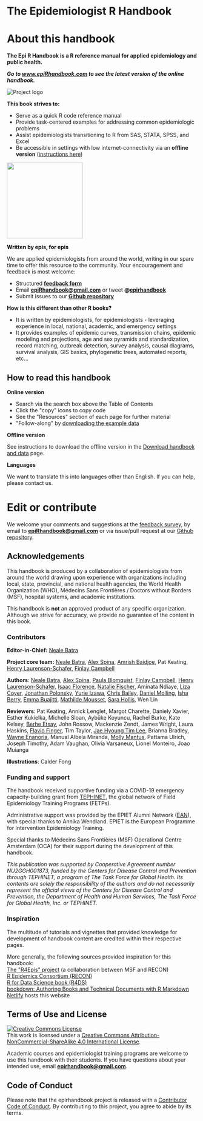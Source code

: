 # The Epidemiologist R Handbook 

# About this handbook
**The Epi R Handbook is a R reference manual for applied epidemiology and public health.**  

***Go to www.epiRhandbook.com to see the latest version of the online handbook.***

![Project logo](https://github.com/appliedepi/epiRhandbook_eng/blob/master/images/Epi%20R%20Handbook%20Banner%20Beige%201500x500.png)

**This book strives to:**  

* Serve as a quick R code reference manual  
* Provide task-centered examples for addressing common epidemiologic problems  
* Assist epidemiologists transitioning to R from SAS, STATA, SPSS, and Excel  
* Be accessible in settings with low internet-connectivity via an **offline version** ([instructions here](https://epirhandbook.com/download-handbook-and-data.html))  
  

<img src="https://github.com/appliedepi/epiRhandbook_eng/blob/master/images/epiRhandbook_HexSticker_500x500.png" width="200" height="200">

<span style="color: black;">**Written by epis, for epis**</span>

We are applied epidemiologists from around the world, writing in our spare time to offer this resource to the community. Your encouragement and feedback is most welcome:  

* Structured **[feedback form](https://forms.gle/A5SnRVws7tPD15Js9)**  
* Email **epiRhandbook@gmail.com** or tweet **@[epirhandbook](https://twitter.com/epirhandbook)**  
* Submit issues to our **[Github repository](https://github.com/epirhandbook/Epi_R_handbook)**  


**How is this different than other R books?**  

* It is written by epidemiologists, for epidemiologists - leveraging experience in local, national, academic, and emergency settings  
* It provides examples of epidemic curves, transmission chains, epidemic modeling and projections, age and sex pyramids and standardization, record matching, outbreak detection, survey analysis, causal diagrams, survival analysis, GIS basics, phylogenetic trees, automated reports, etc...  

## How to read this handbook  

**Online version**  

* Search via the search box above the Table of Contents 
* Click the "copy" icons to copy code  
* See the "Resources" section of each page for further material  
* "Follow-along" by [downloading the example data](https://epirhandbook.com/download-handbook-and-data.html)  

**Offline version**  

See instructions to download the offline version in the [Download handbook and data](https://epirhandbook.com/download-handbook-and-data.html) page.  

**Languages**  

We want to translate this into languages other than English. If you can help, please contact us.  



# Edit or contribute
We welcome your comments and suggestions at the [feedback survey](https://forms.gle/A5SnRVws7tPD15Js9), by email to **epiRhandbook@gmail.com** or via issue/pull request at our [Github repository](https://github.com/nsbatra/R_epi_handbook).  


<!-- ======================================================= -->
## Acknowledgements   

This handbook is produced by a collaboration of epidemiologists from around the world drawing upon experience with organizations including local, state, provincial, and national health agencies, the World Health Organization (WHO), Médecins Sans Frontières / Doctors without Borders (MSF), hospital systems, and academic institutions.

This handbook is **not** an approved product of any specific organization. Although we strive for accuracy, we provide no guarantee of the content in this book.  


### Contributors  

**Editor-in-Chief:** [Neale Batra](https://www.linkedin.com/in/neale-batra/) 

**Project core team:** [Neale Batra](https://www.linkedin.com/in/neale-batra/), [Alex Spina](https://github.com/aspina7), [Amrish Baidjoe](https://twitter.com/Ammer_B), Pat Keating, [Henry Laurenson-Schafer](https://github.com/henryls1), [Finlay Campbell](https://github.com/finlaycampbell)  

**Authors**: [Neale Batra](https://www.linkedin.com/in/neale-batra/), [Alex Spina](https://github.com/aspina7), [Paula Blomquist](https://www.linkedin.com/in/paula-bianca-blomquist-53188186/), [Finlay Campbell](https://github.com/finlaycampbell), [Henry Laurenson-Schafer](https://github.com/henryls1), [Isaac Florence](www.Twitter.com/isaacatflorence), [Natalie Fischer](www.linkedin.com/in/nataliefischer211), Aminata Ndiaye, [Liza Coyer]( https://www.linkedin.com/in/liza-coyer-86022040/), [Jonathan Polonsky](https://twitter.com/jonny_polonsky), [Yurie Izawa](https://ch.linkedin.com/in/yurie-izawa-a1590319), [Chris Bailey](https://twitter.com/cbailey_58?lang=en), [Daniel Molling](https://www.linkedin.com/in/daniel-molling-4005716a/), [Isha Berry](https://twitter.com/ishaberry2), [Emma Buajitti](https://twitter.com/buajitti), [Mathilde Mousset](https://mathildemousset.wordpress.com/research/), [Sara Hollis](https://www.linkedin.com/in/saramhollis/), Wen Lin  

**Reviewers**: Pat Keating, Annick Lenglet, Margot Charette, Daniely Xavier, Esther Kukielka, Michelle Sloan, Aybüke Koyuncu, Rachel Burke, Kate Kelsey, [Berhe Etsay](https://www.linkedin.com/in/berhe-etsay-5752b1154/), John Rossow, Mackenzie Zendt, James Wright, Laura Haskins, [Flavio Finger](ffinger.github.io), Tim Taylor, [Jae Hyoung Tim Lee](https://www.linkedin.com/in/jaehyoungtlee/), Brianna Bradley, [Wayne Enanoria](https://www.linkedin.com/in/wenanoria), Manual Albela Miranda, [Molly Mantus](https://www.linkedin.com/in/molly-mantus-174550150/), Pattama Ulrich, Joseph Timothy, Adam Vaughan, Olivia Varsaneux, Lionel Monteiro, Joao Muianga  

**Illustrations**: Calder Fong  


<!-- **Editor-in-Chief:** Neale Batra  -->

<!-- **Project core team:** Neale Batra, Alex Spina, Amrish Baidjoe, Pat Keating, Henry Laurenson-Schafer, Finlay Campbell   -->

<!-- **Authors**: Neale Batra, Alex Spina, Paula Blomquist, Finlay Campbell, Henry Laurenson-Schafer, [Isaac Florence](www.Twitter.com/isaacatflorence), Natalie Fischer, Aminata Ndiaye, Liza Coyer, Jonathan Polonsky, Yurie Izawa, Chris Bailey, Daniel Molling, Isha Berry, Emma Buajitti, Mathilde Mousset, Sara Hollis, Wen Lin   -->

<!-- **Reviewers**: Pat Keating, Mathilde Mousset, Annick Lenglet, Margot Charette, Isha Berry, Paula Blomquist, Natalie Fischer, Daniely Xavier, Esther Kukielka, Michelle Sloan, Aybüke Koyuncu, Rachel Burke, Daniel Molling, Kate Kelsey, Berhe Etsay, John Rossow, Mackenzie Zendt, James Wright, Wayne Enanoria, Laura Haskins, Flavio Finger, Tim Taylor, Jae Hyoung Tim Lee, Brianna Bradley, Manual Albela Miranda, Molly Mantus, Priscilla Spencer, Pattama Ulrich, Joseph Timothy, Adam Vaughan, Olivia Varsaneux, Lionel Monteiro, Joao Muianga   -->


### Funding and support   

The handbook received supportive funding via a COVID-19 emergency capacity-building grant from [TEPHINET](https://www.tephinet.org/), the global network of Field Epidemiology Training Programs (FETPs).  

Administrative support was provided by the EPIET Alumni Network ([EAN](https://epietalumni.net/)), with special thanks to Annika Wendland. EPIET is the European Programme for Intervention Epidemiology Training.  

Special thanks to Médecins Sans Frontières (MSF) Operational Centre Amsterdam (OCA) for their support during the development of this handbook.  


*This publication was supported by Cooperative Agreement number NU2GGH001873, funded by the Centers for Disease Control and Prevention through TEPHINET, a program of The Task Force for Global Health. Its contents are solely the responsibility of the authors and do not necessarily represent the official views of the Centers for Disease Control and Prevention, the Department of Health and Human Services, The Task Force for Global Health, Inc. or TEPHINET.*



### Inspiration   

The multitude of tutorials and vignettes that provided knowledge for development of handbook content are credited within their respective pages.  

More generally, the following sources provided inspiration for this handbook:  
[The "R4Epis" project](https://r4epis.netlify.app/) (a collaboration between MSF and RECON)  
[R Epidemics Consortium (RECON)](https://www.repidemicsconsortium.org/)  
[R for Data Science book (R4DS)](https://r4ds.had.co.nz/)  
[bookdown: Authoring Books and Technical Documents with R Markdown](https://bookdown.org/yihui/bookdown/)  
[Netlify](https://www.netlify.com) hosts this website  


<!-- ### Image credits {-}   -->

<!-- Images in logo from US CDC Public Health Image Library) include [2013 Yemen looking for mosquito breeding sites](https://phil.cdc.gov/Details.aspx?pid=19623), [Ebola virus](https://phil.cdc.gov/Details.aspx?pid=23186), and [Survey in Rajasthan](https://phil.cdc.gov/Details.aspx?pid=19838).   -->


## Terms of Use and License   

<a rel="license" href="http://creativecommons.org/licenses/by-nc-sa/4.0/"><img alt="Creative Commons License" style="border-width:0" src="https://i.creativecommons.org/l/by-nc-sa/4.0/88x31.png" /></a><br />This work is licensed under a <a rel="license" href="http://creativecommons.org/licenses/by-nc-sa/4.0/">Creative Commons Attribution-NonCommercial-ShareAlike 4.0 International License</a>.


Academic courses and epidemiologist training programs are welcome to use this handbook with their students. If you have questions about your intended use, email **epirhandbook@gmail.com**.  

## Code of Conduct

Please note that the epirhandbook project is released with a [Contributor Code of Conduct](https://contributor-covenant.org/version/2/0/CODE_OF_CONDUCT.html). By contributing to this project, you agree to abide by its terms.

